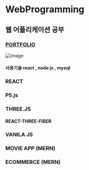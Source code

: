 # WebProgramming

## 웹 어플리케이션 공부


### [PORTFOLIO](http://3.38.101.82/)
![image](https://user-images.githubusercontent.com/69495129/139486939-a2fff39f-d60a-4052-b317-941c536b91db.png)

#### 사용기술 react , node js , mysql

### REACT

### P5.js

### THREE.JS

#### REACT-THREE-FIBER

### VANILA JS

### MOVIE APP (MERN)


### ECOMMERCE (MERN) 
